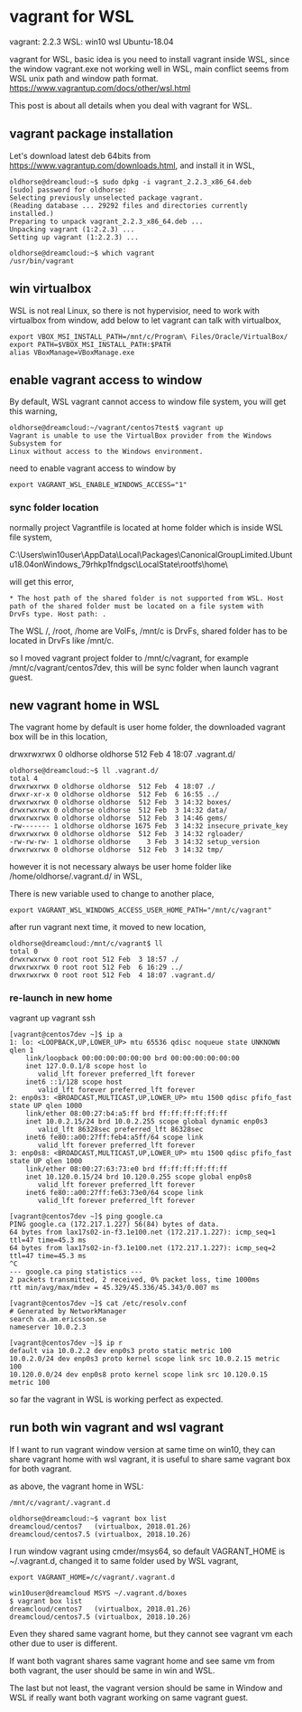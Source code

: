 
# vagrant for WSL
vagrant: 2.2.3
WSL: win10 wsl Ubuntu-18.04

vagrant for WSL, basic idea is you need to install vagrant inside WSL, since the window vagrant.exe not working well in WSL, main conflict seems from WSL unix path and window path format.
https://www.vagrantup.com/docs/other/wsl.html

This post is about all details when you deal with vagrant for WSL.

## vagrant package installation
Let's download latest deb 64bits from https://www.vagrantup.com/downloads.html, and install it in WSL, 
```
oldhorse@dreamcloud:~$ sudo dpkg -i vagrant_2.2.3_x86_64.deb
[sudo] password for oldhorse:
Selecting previously unselected package vagrant.
(Reading database ... 29292 files and directories currently installed.)
Preparing to unpack vagrant_2.2.3_x86_64.deb ...
Unpacking vagrant (1:2.2.3) ...
Setting up vagrant (1:2.2.3) ...
```
```
oldhorse@dreamcloud:~$ which vagrant
/usr/bin/vagrant
```
## win virtualbox 
WSL is not real Linux, so there is not hypervisior, need to work with virtualbox from window, add below to let vagrant can talk with virtualbox,
```
export VBOX_MSI_INSTALL_PATH=/mnt/c/Program\ Files/Oracle/VirtualBox/
export PATH=$VBOX_MSI_INSTALL_PATH:$PATH
alias VBoxManage=VBoxManage.exe
```
## enable vagrant access to window
By default, WSL vagrant cannot access to window file system, you will get this warning, 
```
oldhorse@dreamcloud:~/vagrant/centos7test$ vagrant up
Vagrant is unable to use the VirtualBox provider from the Windows Subsystem for
Linux without access to the Windows environment. 
```
need to enable vagrant access to window by
```
export VAGRANT_WSL_ENABLE_WINDOWS_ACCESS="1"
```

### sync folder location 
normally project Vagrantfile is located at home folder which is inside WSL file system, 

C:\Users\win10user\AppData\Local\Packages\CanonicalGroupLimited.Ubuntu18.04onWindows_79rhkp1fndgsc\LocalState\rootfs\home\

will get this error,
```
* The host path of the shared folder is not supported from WSL. Host
path of the shared folder must be located on a file system with
DrvFs type. Host path: .
```

The WSL /, /root, /home are VolFs, /mnt/c is DrvFs, shared folder has to be located in DrvFs like /mnt/c.

so I moved vagrant project folder to /mnt/c/vagrant, for example /mnt/c/vagrant/centos7dev, this will be sync folder when launch vagrant guest.

## new vagrant home in WSL
The vagrant home by default is user home folder, the downloaded vagrant box will be in this location, 

drwxrwxrwx 0 oldhorse oldhorse   512 Feb  4 18:07 .vagrant.d/
```
oldhorse@dreamcloud:~$ ll .vagrant.d/
total 4
drwxrwxrwx 0 oldhorse oldhorse  512 Feb  4 18:07 ./
drwxr-xr-x 0 oldhorse oldhorse  512 Feb  6 16:55 ../
drwxrwxrwx 0 oldhorse oldhorse  512 Feb  3 14:32 boxes/
drwxrwxrwx 0 oldhorse oldhorse  512 Feb  3 14:32 data/
drwxrwxrwx 0 oldhorse oldhorse  512 Feb  3 14:46 gems/
-rw------- 1 oldhorse oldhorse 1675 Feb  3 14:32 insecure_private_key
drwxrwxrwx 0 oldhorse oldhorse  512 Feb  3 14:32 rgloader/
-rw-rw-rw- 1 oldhorse oldhorse    3 Feb  3 14:32 setup_version
drwxrwxrwx 0 oldhorse oldhorse  512 Feb  3 14:32 tmp/
```

however it is not necessary always be user home folder like /home/oldhorse/.vagrant.d/ in WSL,

There is new variable used to change to another place,
```
export VAGRANT_WSL_WINDOWS_ACCESS_USER_HOME_PATH="/mnt/c/vagrant"
```
after run vagrant next time, it moved to new location,
```
oldhorse@dreamcloud:/mnt/c/vagrant$ ll
total 0
drwxrwxrwx 0 root root 512 Feb  3 18:57 ./
drwxrwxrwx 0 root root 512 Feb  6 16:29 ../
drwxrwxrwx 0 root root 512 Feb  4 18:07 .vagrant.d/
```

### re-launch in new home 

vagrant up
vagrant ssh
```
[vagrant@centos7dev ~]$ ip a
1: lo: <LOOPBACK,UP,LOWER_UP> mtu 65536 qdisc noqueue state UNKNOWN qlen 1
    link/loopback 00:00:00:00:00:00 brd 00:00:00:00:00:00
    inet 127.0.0.1/8 scope host lo
       valid_lft forever preferred_lft forever
    inet6 ::1/128 scope host
       valid_lft forever preferred_lft forever
2: enp0s3: <BROADCAST,MULTICAST,UP,LOWER_UP> mtu 1500 qdisc pfifo_fast state UP qlen 1000
    link/ether 08:00:27:b4:a5:ff brd ff:ff:ff:ff:ff:ff
    inet 10.0.2.15/24 brd 10.0.2.255 scope global dynamic enp0s3
       valid_lft 86328sec preferred_lft 86328sec
    inet6 fe80::a00:27ff:feb4:a5ff/64 scope link
       valid_lft forever preferred_lft forever
3: enp0s8: <BROADCAST,MULTICAST,UP,LOWER_UP> mtu 1500 qdisc pfifo_fast state UP qlen 1000
    link/ether 08:00:27:63:73:e0 brd ff:ff:ff:ff:ff:ff
    inet 10.120.0.15/24 brd 10.120.0.255 scope global enp0s8
       valid_lft forever preferred_lft forever
    inet6 fe80::a00:27ff:fe63:73e0/64 scope link
       valid_lft forever preferred_lft forever

[vagrant@centos7dev ~]$ ping google.ca
PING google.ca (172.217.1.227) 56(84) bytes of data.
64 bytes from lax17s02-in-f3.1e100.net (172.217.1.227): icmp_seq=1 ttl=47 time=45.3 ms
64 bytes from lax17s02-in-f3.1e100.net (172.217.1.227): icmp_seq=2 ttl=47 time=45.3 ms
^C
--- google.ca ping statistics ---
2 packets transmitted, 2 received, 0% packet loss, time 1000ms
rtt min/avg/max/mdev = 45.329/45.336/45.343/0.007 ms

[vagrant@centos7dev ~]$ cat /etc/resolv.conf
# Generated by NetworkManager
search ca.am.ericsson.se
nameserver 10.0.2.3

[vagrant@centos7dev ~]$ ip r
default via 10.0.2.2 dev enp0s3 proto static metric 100
10.0.2.0/24 dev enp0s3 proto kernel scope link src 10.0.2.15 metric 100
10.120.0.0/24 dev enp0s8 proto kernel scope link src 10.120.0.15 metric 100
```

so far the vagrant in WSL is working perfect as expected.

## run both win vagrant and wsl vagrant
If I want to run vagrant window version at same time on win10, they can share vagrant home with wsl vagrant, it is useful to share same vagrant box for both vagrant.

as above, the vagrant home in WSL:
```
/mnt/c/vagrant/.vagrant.d

oldhorse@dreamcloud:~$ vagrant box list
dreamcloud/centos7   (virtualbox, 2018.01.26)
dreamcloud/centos7.5 (virtualbox, 2018.10.26)
```
I run window vagrant using cmder/msys64, so default VAGRANT_HOME is ~/.vagrant.d, changed it to same folder used by WSL vagrant, 
```
export VAGRANT_HOME=/c/vagrant/.vagrant.d

win10user@dreamcloud MSYS ~/.vagrant.d/boxes
$ vagrant box list
dreamcloud/centos7   (virtualbox, 2018.01.26)
dreamcloud/centos7.5 (virtualbox, 2018.10.26)
```
Even they shared same vagrant home, but they cannot see vagrant vm each other due to user is different.

If want both vagrant shares same vagrant home and see same vm from both vagrant, the user should be same in win and WSL.

The last but not least, the vagrant version should be same in Window and WSL if really want both vagrant working on same vagrant guest.






